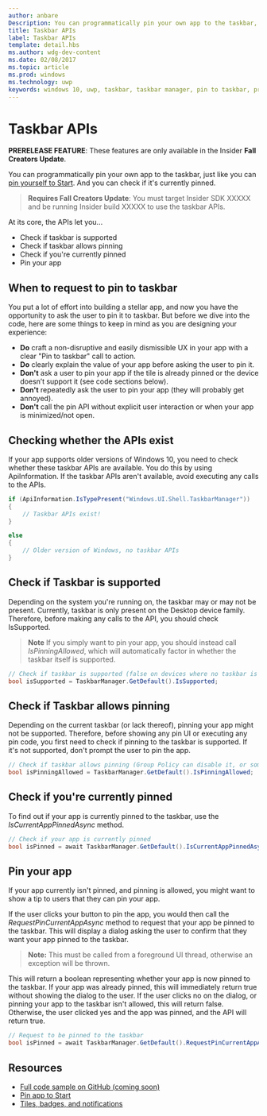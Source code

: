 ```yaml
---
author: anbare
Description: You can programmatically pin your own app to the taskbar, just like you can pin yourself to Start. And you can check if it's currently pinned.
title: Taskbar APIs
label: Taskbar APIs
template: detail.hbs
ms.author: wdg-dev-content
ms.date: 02/08/2017
ms.topic: article
ms.prod: windows
ms.technology: uwp
keywords: windows 10, uwp, taskbar, taskbar manager, pin to taskbar, primary tile
---
```

# Taskbar APIs
<link rel="stylesheet" href="https://az835927.vo.msecnd.net/sites/uwp/Resources/css/custom.css"> 

**PRERELEASE FEATURE**: These features are only available in the Insider **Fall Creators Update**.

You can programmatically pin your own app to the taskbar, just like you can [pin yourself to Start](tiles-and-notifications-primary-tile-apis.md). And you can check if it's currently pinned.

> **Requires Fall Creators Update**: You must target Insider SDK XXXXX and be running Insider build XXXXX to use the taskbar APIs.

At its core, the APIs let you...

* Check if taskbar is supported
* Check if taskbar allows pinning
* Check if you're currently pinned
* Pin your app


## When to request to pin to taskbar

You put a lot of effort into building a stellar app, and now you have the opportunity to ask the user to pin it to taskbar. But before we dive into the code, here are some things to keep in mind as you are designing your experience:

* **Do** craft a non-disruptive and easily dismissible UX in your app with a clear "Pin to taskbar" call to action.
* **Do** clearly explain the value of your app before asking the user to pin it.
* **Don't** ask a user to pin your app if the tile is already pinned or the device doesn’t support it (see code sections below).
* **Don't** repeatedly ask the user to pin your app (they will probably get annoyed).
* **Don't** call the pin API without explicit user interaction or when your app is minimized/not open.


## Checking whether the APIs exist

If your app supports older versions of Windows 10, you need to check whether these taskbar APIs are available. You do this by using ApiInformation. If the taskbar APIs aren't available, avoid executing any calls to the APIs.

```csharp
if (ApiInformation.IsTypePresent("Windows.UI.Shell.TaskbarManager"))
{
    // Taskbar APIs exist!
}

else
{
    // Older version of Windows, no taskbar APIs
}
```


## Check if Taskbar is supported

Depending on the system you're running on, the taskbar may or may not be present. Currently, taskbar is only present on the Desktop device family. Therefore, before making any calls to the API, you should check IsSupported.

> **Note** If you simply want to pin your app, you should instead call *IsPinningAllowed*, which will automatically factor in whether the taskbar itself is supported.

```csharp
// Check if taskbar is supported (false on devices where no taskbar is present)
bool isSupported = TaskbarManager.GetDefault().IsSupported;
```


## Check if Taskbar allows pinning

Depending on the current taskbar (or lack thereof), pinning your app might not be supported. Therefore, before showing any pin UI or executing any pin code, you first need to check if pinning to the taskbar is supported. If it's not supported, don't prompt the user to pin the app.

```csharp
// Check if taskbar allows pinning (Group Policy can disable it, or some device families don't have taskbar)
bool isPinningAllowed = TaskbarManager.GetDefault().IsPinningAllowed;
```


## Check if you're currently pinned

To find out if your app is currently pinned to the taskbar, use the *IsCurrentAppPinnedAsync* method.

```csharp
// Check if your app is currently pinned
bool isPinned = await TaskbarManager.GetDefault().IsCurrentAppPinnedAsync();
```


##  Pin your app

If your app currently isn't pinned, and pinning is allowed, you might want to show a tip to users that they can pin your app.

If the user clicks your button to pin the app, you would then call the *RequestPinCurrentAppAsync* method to request that your app be pinned to the taskbar. This will display a dialog asking the user to confirm that they want your app pinned to the taskbar.

> **Note:** This must be called from a foreground UI thread, otherwise an exception will be thrown.

This will return a boolean representing whether your app is now pinned to the taskbar. If your app was already pinned, this will immediately return true without showing the dialog to the user. If the user clicks no on the dialog, or pinning your app to the taskbar isn't allowed, this will return false. Otherwise, the user clicked yes and the app was pinned, and the API will return true.

```csharp
// Request to be pinned to the taskbar
bool isPinned = await TaskbarManager.GetDefault().RequestPinCurrentAppAsync();
```


## Resources

* [Full code sample on GitHub (coming soon)](https://github.com/WindowsNotifications/quickstart-pin-app-to-taskbar)
* [Pin app to Start](tiles-and-notifications-primary-tile-apis.md)
* [Tiles, badges, and notifications](tiles-badges-notifications.md)